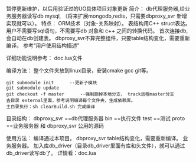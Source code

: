 暂停更新维护，以后用验证过的UO具体项目对象更新
简介：
	db代理服务器,给业务服务器读写db mysql, （将来扩展mongodb,redis，只需要dbproxy_svr 新增实现就可以）。
	特点：
		ORM技术（对象-关系映射）。
		表结构用C++ struct表达。用户不需要写sql语句，不需要写db 对象和 c++ 之间的转换代码。
		首次连接db,会自动在db创建表。
		dbproxy_svr不算完整组件，只要table结构变化，需要重新编译。 参考“用户使用结构描述”

详细功能说明参考： doc.lua文件	

编译方法：
	整个文件夹放到linux目录，安装cmake gcc git等。

	git submodule init      --更新子模块
	git submodule update			
	git checkout -f	master		--强制删掉本地分支， track远程master分支
	去目录 external里面，参考说明编译每个文件夹，生成依赖库。
	主目录执行：sh clearBuild.sh 完成编译


目录结构：
	dbproxy_svr              ==db代理服务器
	bin			             ==执行文件
	test 		             ==测试
	proto					 ==业务服务器 和 dbproxy_svr 公用的源码

使用方法：
	编译通过本项目。
	dbproxy_svr table结构变化，需要重新编译。
	业务服务器。 加入库db_driver（目录db_driver里面有库和头文件），就可以通过db_driver读写db了。
	详情看：doc.lua
